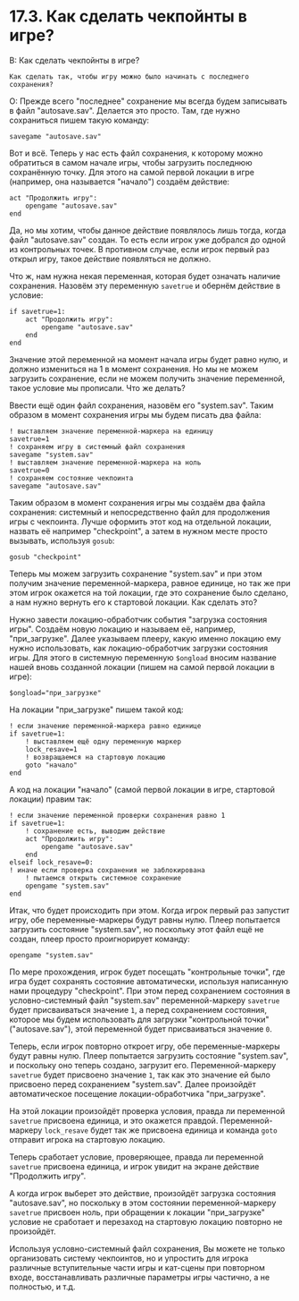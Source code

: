 # 17.3. Как сделать чекпойнты в игре?
<!-- [:faq_17_03] -->
В: Как сделать чекпойнты в игре?

	Как сделать так, чтобы игру можно было начинать с последнего сохранения?

О:
Прежде всего "последнее" сохранение мы всегда будем записывать в файл "autosave.sav". Делается это просто. Там, где нужно сохраниться пишем такую команду:
```qsp
savegame "autosave.sav"
```
Вот и всё. Теперь у нас есть файл сохранения, к которому можно обратиться в самом начале игры, чтобы загрузить последнюю сохранённую точку. Для этого на самой первой локации в игре (например, она называется "начало") создаём действие:
```qsp
act "Продолжить игру":
	opengame "autosave.sav"
end
```
Да, но мы хотим, чтобы данное действие появлялось лишь тогда, когда файл "autosave.sav" создан. То есть если игрок уже добрался до одной из контрольных точек. В противном случае, если игрок первый раз открыл игру, такое действие появляться не должно.

Что ж, нам нужна некая переменная, которая будет означать наличие сохранения. Назовём эту переменную `savetrue` и обернём действие в условие:
```qsp
if savetrue=1:
	act "Продолжить игру":
		opengame "autosave.sav"
	end
end
```
Значение этой переменной на момент начала игры будет равно нулю, и должно измениться на 1 в момент сохранения. Но мы не можем загрузить сохранение, если не можем получить значение переменной, такое условие мы прописали. Что же делать?

Ввести ещё один файл сохранения, назовём его "system.sav". Таким образом в момент сохранения игры мы будем писать два файла:
```qsp
! выставляем значение переменной-маркера на единицу
savetrue=1
! сохраняем игру в системный файл сохранения
savegame "system.sav"
! выставляем значение переменной-маркера на ноль
savetrue=0
! сохраняем состояние чекпоинта
savegame "autosave.sav"
```
Таким образом в момент сохранения игры мы создаём два файла сохранения: системный и непосредственно файл для продолжения игры с чекпоинта. Лучше оформить этот код на отдельной локации, назвать её например "checkpoint", а затем в нужном месте просто вызывать, используя `gosub`:
```qsp
gosub "checkpoint"
```
Теперь мы можем загрузить сохранение "system.sav" и при этом получим значение переменной-маркера, равное единице, но так же при этом игрок окажется на той локации, где это сохранение было сделано, а нам нужно вернуть его к стартовой локации. Как сделать это?

Нужно завести локацию-обработчик события "загрузка состояния игры". Создаём новую локацию и называем её, например, "при_загрузке". Далее указываем плееру, какую именно локацию ему нужно использовать, как локацию-обработчик загрузки состояния игры. Для этого в системную переменную `$ongload` вносим название нашей вновь созданной локации (пишем на самой первой локации в игре):
```qsp
$ongload="при_загрузке"
```
На локации "при_загрузке" пишем такой код:
```qsp
! если значение переменной-маркера равно единице
if savetrue=1:
	! выставляем ещё одну переменную маркер
	lock_resave=1
	! возвращаемся на стартовую локацию
	goto "начало"
end
```
А код на локации "начало" (самой первой локации в игре, стартовой локации) правим так:
```qsp
! если значение переменной проверки сохранения равно 1
if savetrue=1:
	! сохранение есть, выводим действие
	act "Продолжить игру":
		opengame "autosave.sav"
	end
elseif lock_resave=0:
! иначе если проверка сохранения не заблокирована
	! пытаемся открыть системное сохранение
	opengame "system.sav"
end
```
Итак, что будет происходить при этом. Когда игрок первый раз запустит игру, обе переменные-маркеры будут равны нулю. Плеер попытается загрузить состояние "system.sav", но поскольку этот файл ещё не создан, плеер просто проигнорирует команду:
```qsp
opengame "system.sav"
```
По мере прохождения, игрок будет посещать "контрольные точки", где игра будет сохранять состояние автоматически, используя написанную нами процедуру "checkpoint". При этом перед сохранением состояния в условно-системный файл "system.sav" переменной-маркеру `savetrue` будет присваиваться значение `1`, а перед сохранением состояния, которое мы будем использовать для загрузки "контрольной точки" ("autosave.sav"), этой переменной будет присваиваться значение `0`.

Теперь, если игрок повторно откроет игру, обе переменные-маркеры будут равны нулю. Плеер попытается загрузить состояние "system.sav", и поскольку оно теперь создано, загрузит его. Переменной-маркеру `savetrue` будет присвоено значение `1`, так как это значение ей было присвоено перед сохранением "system.sav". Далее произойдёт автоматическое посещение локации-обработчика "при_загрузке".

На этой локации произойдёт проверка условия, правда ли переменной `savetrue` присвоена единица, и это окажется правдой. Переменной-маркеру `lock_resave` будет так же присвоена единица и команда `goto` отправит игрока на стартовую локацию.

Теперь сработает условие, проверяющее, правда ли переменной `savetrue` присвоена единица, и игрок увидит на экране действие "Продолжить игру".

А когда игрок выберет это действие, произойдёт загрузка состояния "autosave.sav", но поскольку в этом состоянии переменной-маркеру `savetrue` присвоен ноль, при обращении к локации "при_загрузке" условие не сработает и перезаход на стартовую локацию повторно не произойдёт.

Используя условно-системный файл сохранения, Вы можете не только организовать систему чекпоинтов, но и упростить для игрока различные вступительные части игры и кат-сцены при повторном входе, восстанавливать различные параметры игры частично, а не полностью, и т.д.
